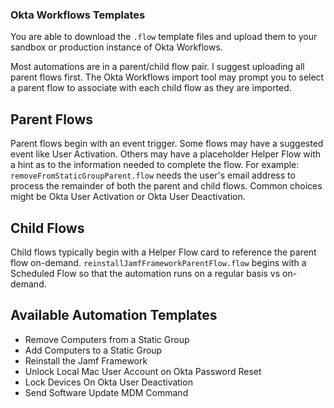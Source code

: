 ### Okta Workflows Templates

You are able to download the `.flow` template files and upload them to your sandbox or production instance of Okta Workflows.

Most automations are in a parent/child flow pair. I suggest uploading all parent flows first. The Okta Workflows import tool may prompt you to select a parent flow to associate with each child flow as they are imported.

## Parent Flows

Parent flows begin with an event trigger. Some flows may have a suggested event like User Activation. Others may have a placeholder Helper Flow with a hint as to the information needed to complete the flow. For example: `removeFromStaticGroupParent.flow` needs the user's email address to process the remainder of both the parent and child flows. Common choices might be Okta User Activation or Okta User Deactivation.

## Child Flows

Child flows typically begin with a Helper Flow card to reference the parent flow on-demand. `reinstallJamfFrameworkParentFlow.flow` begins with a Scheduled Flow so that the automation runs on a regular basis vs on-demand.


## Available Automation Templates

* Remove Computers from a Static Group
* Add Computers to a Static Group
* Reinstall the Jamf Framework
* Unlock Local Mac User Account on Okta Password Reset
* Lock Devices On Okta User Deactivation
* Send Software Update MDM Command
